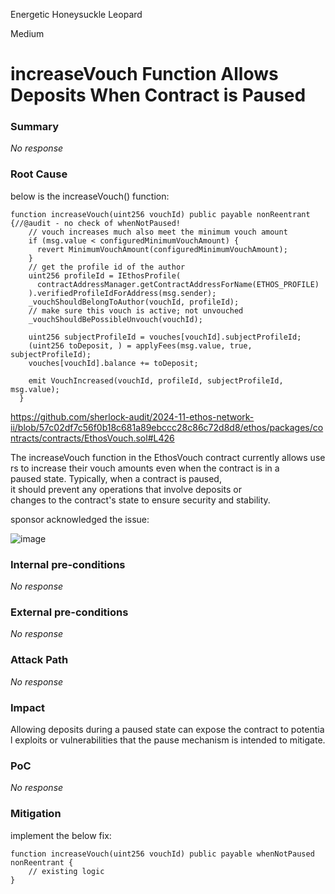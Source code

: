 Energetic Honeysuckle Leopard

Medium

# increaseVouch Function Allows Deposits When Contract is Paused

### Summary

_No response_

### Root Cause

below is the increaseVouch() function:
```solidity
function increaseVouch(uint256 vouchId) public payable nonReentrant {//@audit - no check of whenNotPaused!
    // vouch increases much also meet the minimum vouch amount
    if (msg.value < configuredMinimumVouchAmount) {
      revert MinimumVouchAmount(configuredMinimumVouchAmount);
    }
    // get the profile id of the author
    uint256 profileId = IEthosProfile(
      contractAddressManager.getContractAddressForName(ETHOS_PROFILE)
    ).verifiedProfileIdForAddress(msg.sender);
    _vouchShouldBelongToAuthor(vouchId, profileId);
    // make sure this vouch is active; not unvouched
    _vouchShouldBePossibleUnvouch(vouchId);

    uint256 subjectProfileId = vouches[vouchId].subjectProfileId;
    (uint256 toDeposit, ) = applyFees(msg.value, true, subjectProfileId);
    vouches[vouchId].balance += toDeposit;

    emit VouchIncreased(vouchId, profileId, subjectProfileId, msg.value);
  }
```

https://github.com/sherlock-audit/2024-11-ethos-network-ii/blob/57c02df7c56f0b18c681a89ebccc28c86c72d8d8/ethos/packages/contracts/contracts/EthosVouch.sol#L426

The increaseVouch function in the EthosVouch contract currently allows users to increase their vouch amounts even when the contract is in a paused state. Typically, when a contract is paused, it should prevent any operations that involve deposits or changes to the contract's state to ensure security and stability.

sponsor acknowledged the issue:

![image](https://github.com/user-attachments/assets/8b1020e6-debd-444b-9e90-5b6eca2aa9fa)





### Internal pre-conditions

_No response_

### External pre-conditions

_No response_

### Attack Path

_No response_

### Impact

Allowing deposits during a paused state can expose the contract to potential exploits or vulnerabilities that the pause mechanism is intended to mitigate.

### PoC

_No response_

### Mitigation

implement the below fix:

```solidity
function increaseVouch(uint256 vouchId) public payable whenNotPaused nonReentrant {
    // existing logic
}
```